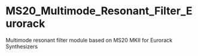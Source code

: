 # MS20_Multimode_Resonant_Filter_Eurorack
Multimode resonant filter module based on MS20 MKII for Eurorack Synthesizers 
